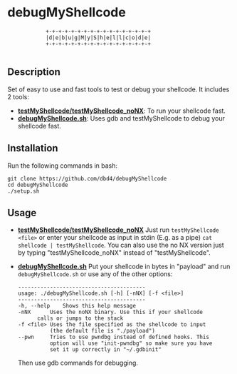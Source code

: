 # debugMyShellcode

```
			+-+-+-+-+-+-+-+-+-+-+-+-+-+-+-+-+
			|d|e|b|u|g|M|y|S|h|e|l|l|c|o|d|e|
			+-+-+-+-+-+-+-+-+-+-+-+-+-+-+-+-+
      
```

## Description

Set of easy to use and fast tools to test or debug your shellcode. It includes 2 tools:

* [**testMyShellcode/testMyShellcode_noNX**](testMyShellcode.c): To run your shellcode fast.
* [**debugMyShellcode.sh**](debugMyShellcode.sh): Uses gdb and testMyShellcode to debug your shellcode fast.

## Installation

Run the following commands in bash:
```
git clone https://github.com/dbd4/debugMyShellcode
cd debugMyShellcode
./setup.sh
```

## Usage 

* [**testMyShellcode/testMyShellcode_noNX**](testMyShellcode.c)
  Just run ```testMyShellcode <file>``` or enter your shellcode as input in stdin (E.g. as a pipe) ```cat shellcode | testMyShellcode```. You can also use the no NX version just by typing "testMyShellcode_noNX" instead of "testMyShellcode".
  
* [**debugMyShellcode.sh**](debugMyShellcode.sh)
  Put your shellcode in bytes in "payload" and run ```debugMyShellcode.sh``` or use any of the other options:
  ```
  ----------------------------------------
  usage: ./debugMyShellcode.sh [-h] [-nNX] [-f <file>]
  ----------------------------------------
  -h, --help	Shows this help message
  -nNX	  	Uses the noNX binary. Use this if your shellcode
  		calls or jumps to the stack
  -f <file>	Uses the file specified as the shellcode to input
  	      	(the default file is "./payload")
  --pwn		Tries to use pwndbg instead of defined hooks. This
	      	option will use "init-pwndbg" so make sure you have
	      	set it up correctly in "~/.gdbinit"
  ```
	Then use gdb commands for debugging.
